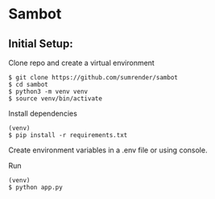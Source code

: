 # Sambot

## Initial Setup:

Clone repo and create a virtual environment

```
$ git clone https://github.com/sumrender/sambot
$ cd sambot
$ python3 -m venv venv
$ source venv/bin/activate
```

Install dependencies

```
(venv)
$ pip install -r requirements.txt
```

Create environment variables in a .env file
or using console.

Run

```
(venv)
$ python app.py
```
